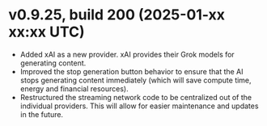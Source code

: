 # v0.9.25, build 200 (2025-01-xx xx:xx UTC)
- Added xAI as a new provider. xAI provides their Grok models for generating content.
- Improved the stop generation button behavior to ensure that the AI stops generating content immediately (which will save compute time, energy and financial resources).
- Restructured the streaming network code to be centralized out of the individual providers. This will allow for easier maintenance and updates in the future.